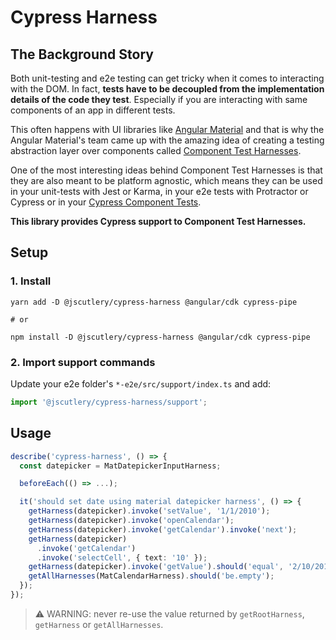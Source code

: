 # Cypress Harness

## The Background Story

Both unit-testing and e2e testing can get tricky when it comes to interacting with the DOM. In fact, **tests have to be decoupled from the implementation details of the code they test**. Especially if you are interacting with same components of an app in different tests.

This often happens with UI libraries like [Angular Material](https://material.angular.io/) and that is why the Angular Material's team came up with the amazing idea of creating a testing abstraction layer over components called [Component Test Harnesses](https://material.angular.io/cdk/test-harnesses/overview).

One of the most interesting ideas behind Component Test Harnesses is that they are also meant to be platform agnostic, which means they can be used in your unit-tests with Jest or Karma, in your e2e tests with Protractor or Cypress or in your [Cypress Component Tests](../cypress-mount/README.md).

**This library provides Cypress support to Component Test Harnesses.**

## Setup

### 1. Install

```shell
yarn add -D @jscutlery/cypress-harness @angular/cdk cypress-pipe 

# or 
 
npm install -D @jscutlery/cypress-harness @angular/cdk cypress-pipe
```

### 2. Import support commands

Update your e2e folder's `*-e2e/src/support/index.ts` and add:

```ts
import '@jscutlery/cypress-harness/support';
```

## Usage

```ts
describe('cypress-harness', () => {
  const datepicker = MatDatepickerInputHarness;

  beforeEach(() => ...);

  it('should set date using material datepicker harness', () => {
    getHarness(datepicker).invoke('setValue', '1/1/2010');
    getHarness(datepicker).invoke('openCalendar');
    getHarness(datepicker).invoke('getCalendar').invoke('next');
    getHarness(datepicker)
      .invoke('getCalendar')
      .invoke('selectCell', { text: '10' });
    getHarness(datepicker).invoke('getValue').should('equal', '2/10/2010');
    getAllHarnesses(MatCalendarHarness).should('be.empty');
  });
});
```


> ⚠️ WARNING: never re-use the value returned by `getRootHarness`, `getHarness` or `getAllHarnesses`.
